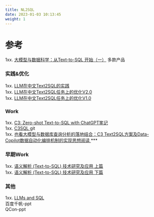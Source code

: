 ```yaml
---
title: NL2SQL
date: 2023-01-03 10:13:45
weight: 1
---
```





# 参考

1xx. [大模型与数据科学：从Text-to-SQL 开始（一）](https://zhuanlan.zhihu.com/p/640580808) 多款产品  



### 实践&优化
1xx. [LLM在中文Text2SQL的实践](https://zhuanlan.zhihu.com/p/670509396)    
1xx. [LLM在中文Text2SQL任务上的优化V2.0](https://zhuanlan.zhihu.com/p/673474672)    
1xx. [LLM在中文Text2SQL任务上的优化V1.0](https://zhuanlan.zhihu.com/p/670913902) 


### Work
1xx. [C3: Zero-shot Text-to-SQL with ChatGPT笔记](https://zhuanlan.zhihu.com/p/668557045)    
1xx. [C3SQL  ](https://github.com/bigbigwatermalon/C3SQL) git   
1xx. [也看大模型与数据库查询分析的落地结合：C3 Text2SQL方案及Data-Copilot数据自动化编排机制的实现思想阅读 ](https://mp.weixin.qq.com/s?__biz=MzAxMjc3MjkyMg==&mid=2648402400&idx=1&sn=fe122657b35f27090aaca9c144d1d23b) *** 


### 早期Work
1xx. [语义解析 (Text-to-SQL) 技术研究及应用 上篇 ](https://mp.weixin.qq.com/s?__biz=MzUxNzk5MTU3OQ==&mid=2247487028&idx=1&sn=7b6767878b7f6b891fc69e408f248ef1)  
1xx. [语义解析 (Text-to-SQL) 技术研究及应用 下篇 ](https://mp.weixin.qq.com/s/5lTLW5OOuRMo2zjbzMxr_Q)  


### 其他
1xx. [LLMs and SQL](https://blog.langchain.dev/llms-and-sql/)  
百度千帆-ppt  
QCon-ppt  
